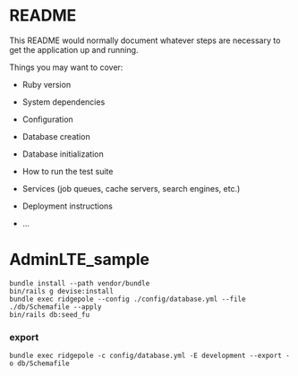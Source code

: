 # README

This README would normally document whatever steps are necessary to get the
application up and running.

Things you may want to cover:

* Ruby version

* System dependencies

* Configuration

* Database creation

* Database initialization

* How to run the test suite

* Services (job queues, cache servers, search engines, etc.)

* Deployment instructions

* ...
# AdminLTE_sample

```
bundle install --path vendor/bundle  
bin/rails g devise:install 
bundle exec ridgepole --config ./config/database.yml --file ./db/Schemafile --apply
bin/rails db:seed_fu      
```

### export 
```
bundle exec ridgepole -c config/database.yml -E development --export -o db/Schemafile
```

